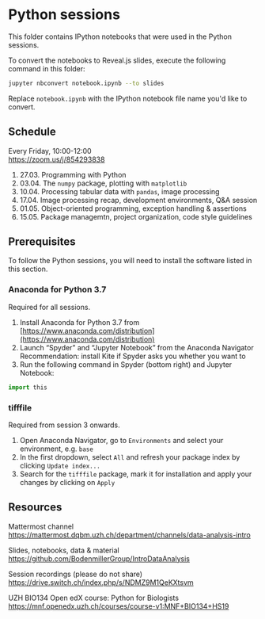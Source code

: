 # Python sessions 

This folder contains IPython notebooks that were used in the Python sessions.

To convert the notebooks to Reveal.js slides, execute the following command in this folder:
```bash
jupyter nbconvert notebook.ipynb --to slides
```

Replace `notebook.ipynb` with the IPython notebook file name you'd like to convert.


## Schedule

Every Friday, 10:00-12:00  
https://zoom.us/j/854293838

1. 27.03. Programming with Python  
2. 03.04. The `numpy` package, plotting with `matplotlib`  
3. 10.04. Processing tabular data with `pandas`, image processing  
4. 17.04. Image processing recap, development environments, Q&A session  
5. 01.05. Object-oriented programming, exception handling & assertions  
6. 15.05. Package managemtn, project organization, code style guidelines

## Prerequisites

To follow the Python sessions, you will need to install the software listed in this section.

### Anaconda for Python 3.7

Required for all sessions.

1. Install Anaconda for Python 3.7 from [https://www.anaconda.com/distribution](https://www.anaconda.com/distribution)
2. Launch “Spyder” and “Jupyter Notebook” from the Anaconda Navigator  
   Recommendation: install Kite if Spyder asks you whether you want to
3. Run the following command in Spyder (bottom right) and Jupyter Notebook:

```python
import this
```

### tifffile

Required from session 3 onwards.

1. Open Anaconda Navigator, go to `Environments` and select your environment, e.g. `base`
2. In the first dropdown, select `All` and refresh your package index by clicking `Update index...`
3. Search for the `tifffile` package, mark it for installation and apply your changes by clicking on `Apply`

## Resources

Mattermost channel  
https://mattermost.dqbm.uzh.ch/department/channels/data-analysis-intro

Slides, notebooks, data & material  
https://github.com/BodenmillerGroup/IntroDataAnalysis

Session recordings (please do not share)  
https://drive.switch.ch/index.php/s/NDMZ9M1QeKXtsvm

UZH BIO134 Open edX course: Python for Biologists  
https://mnf.openedx.uzh.ch/courses/course-v1:MNF+BIO134+HS19
